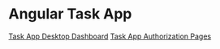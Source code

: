 # Angular Task App

[Task App Desktop Dashboard](https://dribbble.com/shots/6992099-G-Track-App-Dashboard)
[Task App Authorization Pages](https://dribbble.com/shots/6992062-G-Track-App-Authorization)
